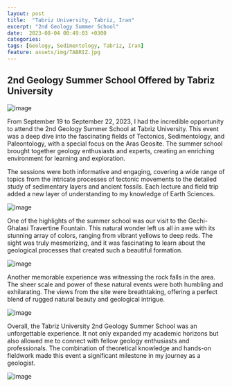 ```yaml
---
layout: post
title:  "Tabriz University, Tabriz, Iran"
excerpt: "2nd Geology Summer School"
date:  2023-08-04 00:49:03 +0300
categories: 
tags: [Geology, Sedimentology, Tabriz, Iran]
feature: assets/img/TABRIZ.jpg
---
```


## 2nd Geology Summer School Offered by Tabriz University

![image](https://github.com/user-attachments/assets/29202cb7-2d1f-421f-87fd-70f9ecdee27f)


From September 19 to September 22, 2023, I had the incredible opportunity to attend the 2nd Geology Summer School at Tabriz University. This event was a deep dive into the fascinating fields of Tectonics, Sedimentology, and Paleontology, with a special focus on the Aras Geosite. The summer school brought together geology enthusiasts and experts, creating an enriching environment for learning and exploration.

The sessions were both informative and engaging, covering a wide range of topics from the intricate processes of tectonic movements to the detailed study of sedimentary layers and ancient fossils. Each lecture and field trip added a new layer of understanding to my knowledge of Earth Sciences.

![image](https://github.com/user-attachments/assets/5d5753d5-018b-4616-b052-9d325a53c62c)


One of the highlights of the summer school was our visit to the Gechi-Ghalasi Travertine Fountain. This natural wonder left us all in awe with its stunning array of colors, ranging from vibrant yellows to deep reds. The sight was truly mesmerizing, and it was fascinating to learn about the geological processes that created such a beautiful formation.

![image](https://github.com/user-attachments/assets/4664b680-2a9b-4258-9530-93fa8b13459b)

Another memorable experience was witnessing the rock falls in the area. The sheer scale and power of these natural events were both humbling and exhilarating. The views from the site were breathtaking, offering a perfect blend of rugged natural beauty and geological intrigue.

![image](https://github.com/user-attachments/assets/92059b2d-284b-420a-9c81-3519de4a03ca)

Overall, the Tabriz University 2nd Geology Summer School was an unforgettable experience. It not only expanded my academic horizons but also allowed me to connect with fellow geology enthusiasts and professionals. The combination of theoretical knowledge and hands-on fieldwork made this event a significant milestone in my journey as a geologist.

![image](https://github.com/user-attachments/assets/a57b66aa-3caa-4ac9-ad8f-e302d0cd08ae)


